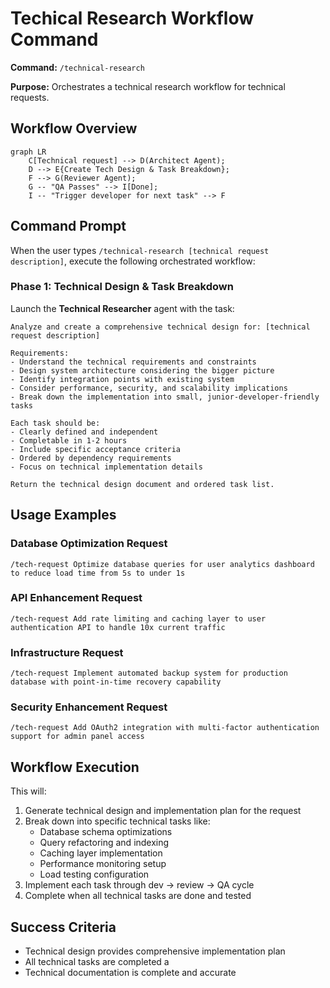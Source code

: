 # Techical Research Workflow Command

**Command:** `/technical-research`

**Purpose:** Orchestrates a technical research  workflow for technical requests.
## Workflow Overview

```
graph LR
    C[Technical request] --> D(Architect Agent);
    D --> E{Create Tech Design & Task Breakdown};
    F --> G(Reviewer Agent);
    G -- "QA Passes" --> I[Done];
    I -- "Trigger developer for next task" --> F
```

## Command Prompt

When the user types `/technical-research [technical request description]`, execute the following orchestrated workflow:

### Phase 1: Technical Design & Task Breakdown
Launch the **Technical Researcher** agent with the task:
```
Analyze and create a comprehensive technical design for: [technical request description]

Requirements:
- Understand the technical requirements and constraints
- Design system architecture considering the bigger picture
- Identify integration points with existing system
- Consider performance, security, and scalability implications
- Break down the implementation into small, junior-developer-friendly tasks

Each task should be:
- Clearly defined and independent
- Completable in 1-2 hours
- Include specific acceptance criteria
- Ordered by dependency requirements
- Focus on technical implementation details

Return the technical design document and ordered task list.
```

## Usage Examples

### Database Optimization Request
```
/tech-request Optimize database queries for user analytics dashboard to reduce load time from 5s to under 1s
```

### API Enhancement Request
```
/tech-request Add rate limiting and caching layer to user authentication API to handle 10x current traffic
```

### Infrastructure Request
```
/tech-request Implement automated backup system for production database with point-in-time recovery capability
```

### Security Enhancement Request
```
/tech-request Add OAuth2 integration with multi-factor authentication support for admin panel access
```

## Workflow Execution

This will:
1. Generate technical design and implementation plan for the request
2. Break down into specific technical tasks like:
   - Database schema optimizations
   - Query refactoring and indexing
   - Caching layer implementation
   - Performance monitoring setup
   - Load testing configuration
3. Implement each task through dev → review → QA cycle
4. Complete when all technical tasks are done and tested

## Success Criteria
- Technical design provides comprehensive implementation plan
- All technical tasks are completed a
- Technical documentation is complete and accurate